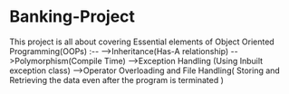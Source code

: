 # Banking-Project

This project is all about covering Essential elements of Object Oriented Programming(OOPs) :--
-->Inheritance(Has-A relationship)
-->Polymorphism(Compile Time)
-->Exception Handling (Using Inbuilt exception class)
-->Operator Overloading 
and File Handling( Storing and Retrieving the data even after the program is terminated )
